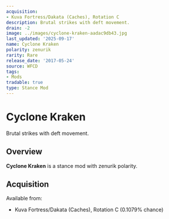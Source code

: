 ```yaml
---
acquisition:
- Kuva Fortress/Dakata (Caches), Rotation C
description: Brutal strikes with deft movement.
drain: -2
image: ../images/cyclone-kraken-aadac9db43.jpg
last_updated: '2025-09-17'
name: Cyclone Kraken
polarity: zenurik
rarity: Rare
release_date: '2017-05-24'
source: WFCD
tags:
- Mods
tradable: true
type: Stance Mod
---
```


# Cyclone Kraken

Brutal strikes with deft movement.

## Overview

**Cyclone Kraken** is a stance mod with zenurik polarity.

## Acquisition

Available from:
- Kuva Fortress/Dakata (Caches), Rotation C (0.1079% chance)


